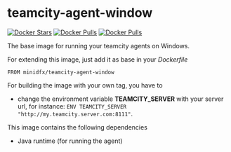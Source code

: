 # teamcity-agent-window

[![Docker Stars](https://img.shields.io/docker/stars/minidfx/teamcity-agent-window.svg)](https://hub.docker.com/r/minidfx/teamcity-agent-window/) [![Docker Pulls](https://img.shields.io/docker/pulls/minidfx/teamcity-agent-window.svg)](https://hub.docker.com/r/minidfx/teamcity-agent-window/) [![Docker Pulls](https://img.shields.io/docker/automated/minidfx/teamcity-agent-window.svg)](https://hub.docker.com/r/minidfx/teamcity-agent-window/)

The base image for running your teamcity agents on Windows.

For extending this image, just add it as base in your *Dockerfile*

    FROM minidfx/teamcity-agent-window
    
For building the image with your own tag, you have to
* change the environment variable **TEAMCITY_SERVER** with your server url, for instance: `ENV TEAMCITY_SERVER "http://my.teamcity.server.com:8111"`.
    
This image contains the following dependencies
* Java runtime (for running the agent)